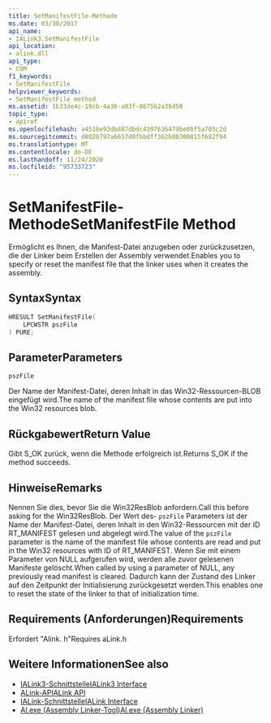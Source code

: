 ```yaml
---
title: SetManifestFile-Methode
ms.date: 03/30/2017
api_name:
- IALink3.SetManifestFile
api_location:
- alink.dll
api_type:
- COM
f1_keywords:
- SetManifestFile
helpviewer_keywords:
- SetManifestFile method
ms.assetid: 1b33de4c-19cb-4a36-a93f-8675b2a36d58
topic_type:
- apiref
ms.openlocfilehash: a4518e93db887dbdc4397636479be8bf5a705c2d
ms.sourcegitcommit: d8020797a6657d0fbbdff362b80300815f682f94
ms.translationtype: MT
ms.contentlocale: de-DE
ms.lasthandoff: 11/24/2020
ms.locfileid: "95733723"
---
```

# <a name="setmanifestfile-method"></a><span data-ttu-id="8ec15-102">SetManifestFile-Methode</span><span class="sxs-lookup"><span data-stu-id="8ec15-102">SetManifestFile Method</span></span>

<span data-ttu-id="8ec15-103">Ermöglicht es Ihnen, die Manifest-Datei anzugeben oder zurückzusetzen, die der Linker beim Erstellen der Assembly verwendet.</span><span class="sxs-lookup"><span data-stu-id="8ec15-103">Enables you to specify or reset the manifest file that the linker uses when it creates the assembly.</span></span>  
  
## <a name="syntax"></a><span data-ttu-id="8ec15-104">Syntax</span><span class="sxs-lookup"><span data-stu-id="8ec15-104">Syntax</span></span>  
  
```cpp  
HRESULT SetManifestFile(  
    LPCWSTR pszFile  
) PURE;  
```  
  
## <a name="parameters"></a><span data-ttu-id="8ec15-105">Parameter</span><span class="sxs-lookup"><span data-stu-id="8ec15-105">Parameters</span></span>  

 `pszFile`  
  
 <span data-ttu-id="8ec15-106">Der Name der Manifest-Datei, deren Inhalt in das Win32-Ressourcen-BLOB eingefügt wird.</span><span class="sxs-lookup"><span data-stu-id="8ec15-106">The name of the manifest file whose contents are put into the Win32 resources blob.</span></span>  
  
## <a name="return-value"></a><span data-ttu-id="8ec15-107">Rückgabewert</span><span class="sxs-lookup"><span data-stu-id="8ec15-107">Return Value</span></span>  

 <span data-ttu-id="8ec15-108">Gibt S_OK zurück, wenn die Methode erfolgreich ist.</span><span class="sxs-lookup"><span data-stu-id="8ec15-108">Returns S_OK if the method succeeds.</span></span>  
  
## <a name="remarks"></a><span data-ttu-id="8ec15-109">Hinweise</span><span class="sxs-lookup"><span data-stu-id="8ec15-109">Remarks</span></span>  

 <span data-ttu-id="8ec15-110">Nennen Sie dies, bevor Sie die Win32ResBlob anfordern.</span><span class="sxs-lookup"><span data-stu-id="8ec15-110">Call this before asking for the Win32ResBlob.</span></span> <span data-ttu-id="8ec15-111">Der Wert des- `pszFile` Parameters ist der Name der Manifest-Datei, deren Inhalt in den Win32-Ressourcen mit der ID RT_MANIFEST gelesen und abgelegt wird.</span><span class="sxs-lookup"><span data-stu-id="8ec15-111">The value of the `pszFile` parameter is the name of the manifest file whose contents are read and put in the Win32 resources with ID of RT_MANIFEST.</span></span> <span data-ttu-id="8ec15-112">Wenn Sie mit einem Parameter von NULL aufgerufen wird, werden alle zuvor gelesenen Manifeste gelöscht.</span><span class="sxs-lookup"><span data-stu-id="8ec15-112">When called by using a parameter of NULL, any previously read manifest is cleared.</span></span> <span data-ttu-id="8ec15-113">Dadurch kann der Zustand des Linker auf den Zeitpunkt der Initialisierung zurückgesetzt werden.</span><span class="sxs-lookup"><span data-stu-id="8ec15-113">This enables one to reset the state of the linker to that of initialization time.</span></span>  
  
## <a name="requirements"></a><span data-ttu-id="8ec15-114">Requirements (Anforderungen)</span><span class="sxs-lookup"><span data-stu-id="8ec15-114">Requirements</span></span>  

 <span data-ttu-id="8ec15-115">Erfordert "Alink. h"</span><span class="sxs-lookup"><span data-stu-id="8ec15-115">Requires aLink.h</span></span>  
  
## <a name="see-also"></a><span data-ttu-id="8ec15-116">Weitere Informationen</span><span class="sxs-lookup"><span data-stu-id="8ec15-116">See also</span></span>

- [<span data-ttu-id="8ec15-117">IALink3-Schnittstelle</span><span class="sxs-lookup"><span data-stu-id="8ec15-117">IALink3 Interface</span></span>](ialink3-interface.md)
- [<span data-ttu-id="8ec15-118">ALink-API</span><span class="sxs-lookup"><span data-stu-id="8ec15-118">ALink API</span></span>](index.md)
- [<span data-ttu-id="8ec15-119">IALink-Schnittstelle</span><span class="sxs-lookup"><span data-stu-id="8ec15-119">IALink Interface</span></span>](ialink-interface.md)
- [<span data-ttu-id="8ec15-120">Al.exe (Assembly Linker-Tool)</span><span class="sxs-lookup"><span data-stu-id="8ec15-120">Al.exe (Assembly Linker)</span></span>](../../tools/al-exe-assembly-linker.md)
